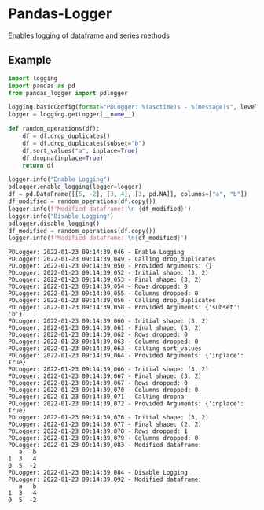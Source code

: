 # Pandas-Logger
Enables logging of dataframe and series methods
## Example
```python
import logging
import pandas as pd
from pandas_logger import pdlogger  

logging.basicConfig(format="PDLogger: %(asctime)s - %(message)s", level=logging.INFO)
logger = logging.getLogger(__name__)

def random_operations(df):
    df = df.drop_duplicates()
    df = df.drop_duplicates(subset="b")
    df.sort_values("a", inplace=True)
    df.dropna(inplace=True)
    return df

logger.info("Enable Logging")
pdlogger.enable_logging(logger=logger)
df = pd.DataFrame([[5, -2], [3, 4], [3, pd.NA]], columns=["a", "b"])
df_modified = random_operations(df.copy())
logger.info(f'Modified dataframe: \n {df_modified}')
logger.info("Disable Logging")
pdlogger.disable_logging()
df_modified = random_operations(df.copy())
logger.info(f'Modified dataframe: \n{df_modified}')
```

    PDLogger: 2022-01-23 09:14:39,046 - Enable Logging
    PDLogger: 2022-01-23 09:14:39,049 - Calling drop_duplicates
    PDLogger: 2022-01-23 09:14:39,050 - Provided Arguments: {}
    PDLogger: 2022-01-23 09:14:39,052 - Initial shape: (3, 2)
    PDLogger: 2022-01-23 09:14:39,053 - Final shape: (3, 2)
    PDLogger: 2022-01-23 09:14:39,054 - Rows dropped: 0
    PDLogger: 2022-01-23 09:14:39,055 - Columns dropped: 0
    PDLogger: 2022-01-23 09:14:39,056 - Calling drop_duplicates
    PDLogger: 2022-01-23 09:14:39,058 - Provided Arguments: {'subset': 'b'}
    PDLogger: 2022-01-23 09:14:39,060 - Initial shape: (3, 2)
    PDLogger: 2022-01-23 09:14:39,061 - Final shape: (3, 2)
    PDLogger: 2022-01-23 09:14:39,062 - Rows dropped: 0
    PDLogger: 2022-01-23 09:14:39,063 - Columns dropped: 0
    PDLogger: 2022-01-23 09:14:39,063 - Calling sort_values
    PDLogger: 2022-01-23 09:14:39,064 - Provided Arguments: {'inplace': True}
    PDLogger: 2022-01-23 09:14:39,066 - Initial shape: (3, 2)
    PDLogger: 2022-01-23 09:14:39,067 - Final shape: (3, 2)
    PDLogger: 2022-01-23 09:14:39,067 - Rows dropped: 0
    PDLogger: 2022-01-23 09:14:39,070 - Columns dropped: 0
    PDLogger: 2022-01-23 09:14:39,071 - Calling dropna
    PDLogger: 2022-01-23 09:14:39,072 - Provided Arguments: {'inplace': True}
    PDLogger: 2022-01-23 09:14:39,076 - Initial shape: (3, 2)
    PDLogger: 2022-01-23 09:14:39,077 - Final shape: (2, 2)
    PDLogger: 2022-01-23 09:14:39,078 - Rows dropped: 1
    PDLogger: 2022-01-23 09:14:39,079 - Columns dropped: 0
    PDLogger: 2022-01-23 09:14:39,083 - Modified dataframe: 
       a   b
    1  3   4
    0  5  -2
    PDLogger: 2022-01-23 09:14:39,084 - Disable Logging
    PDLogger: 2022-01-23 09:14:39,092 - Modified dataframe: 
       a   b
    1  3   4
    0  5  -2    